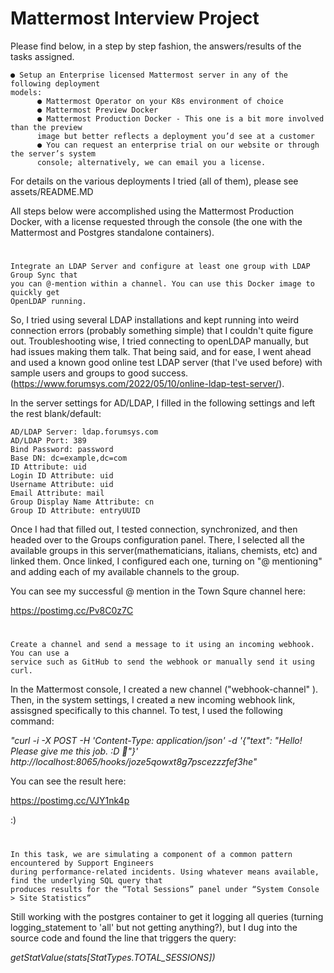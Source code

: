 # Mattermost Interview Project

Please find below, in a step by step fashion, the answers/results of the tasks assigned.


    ● Setup an Enterprise licensed Mattermost server in any of the following deployment
    models:
          ● Mattermost Operator on your K8s environment of choice
          ● Mattermost Preview Docker
          ● Mattermost Production Docker - This one is a bit more involved than the preview
          image but better reflects a deployment you’d see at a customer
          ● You can request an enterprise trial on our website or through the server’s system
          console; alternatively, we can email you a license.

For details on the various deployments I tried (all of them), please see assets/README.MD

All steps below were accomplished using the Mattermost Production Docker, with a license requested through the console (the one with the Mattermost and Postgres standalone containers).

#
    Integrate an LDAP Server and configure at least one group with LDAP Group Sync that 
    you can @-mention within a channel. You can use this Docker image to quickly get
    OpenLDAP running.


So, I tried using several LDAP installations and kept running into weird connection errors (probably something simple) that I couldn't quite figure out. Troubleshooting wise, I tried connecting to openLDAP manually, but had issues making them talk. That being said, and for ease, I went ahead and used a known good online test LDAP server (that I've used before) with sample users and groups to good success. (https://www.forumsys.com/2022/05/10/online-ldap-test-server/).

In the server settings for AD/LDAP, I filled in the following settings and left the rest blank/default:

    AD/LDAP Server: ldap.forumsys.com 
    AD/LDAP Port: 389 
    Bind Password: password 
    Base DN: dc=example,dc=com 
    ID Attribute: uid
    Login ID Attribute: uid
    Username Attribute: uid
    Email Attribute: mail
    Group Display Name Attribute: cn
    Group ID Attribute: entryUUID
    

Once I had that filled out, I tested connection, synchronized, and then headed over to the Groups configuration panel. There, I selected all the available groups in this server(mathematicians, italians, chemists, etc) and linked them.
Once linked, I configured each one, turning on "@ mentioning" and adding each of my available channels to the group.

You can see my successful @ mention in the Town Squre channel here:

https://postimg.cc/Pv8C0z7C

#

    Create a channel and send a message to it using an incoming webhook. You can use a 
    service such as GitHub to send the webhook or manually send it using curl.

In the Mattermost console, I created a new channel ("webhook-channel" ). Then, in the system settings, I created a new incoming webhook link, assisgned specifically to this channel. To test, I used the following command:

_"curl -i -X POST -H 'Content-Type: application/json' -d '{"text": "Hello! Please give me this job. :D 🎉"}' http://localhost:8065/hooks/joze5qowxt8g7pscezzzfef3he"_

You can see the result here:

https://postimg.cc/VJY1nk4p

:)

#

    In this task, we are simulating a component of a common pattern encountered by Support Engineers 
    during performance-related incidents. Using whatever means available, find the underlying SQL query that 
    produces results for the “Total Sessions” panel under “System Console > Site Statistics”

Still working with the postgres container to get it logging all queries (turning logging_statement to 'all' but not getting anything?), but I dug into the source code and found the line that triggers the query:

_getStatValue(stats[StatTypes.TOTAL_SESSIONS])_
